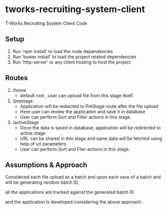 # tworks-recruiting-system-client
T-Works Recruiting System Client Code

## Setup
1. Run 'npm install' to load the node dependencies
2. Run 'bower install' to load the project related dependencies
3. Run 'http-server' or any client hosting to host the project


## Routes
1. /home 
    - default root , user can upload file from this stage itself.
2. /prestage 
    - Application will be rediected to PreStage route after the file upload
    - Here user can review the applicaiton and save it in database
    - User can perform Sort and Filter actions in this stage.
3. /activeStage 
    - Once the data is saved in database, application will be redirected to active stage
    - URL can be shared in this stage and same data will be fetched using help of url parameters
    - User can perform Sort and Filer actions in this stage.

## Assumptions & Approach

Considered each file upload as a batch and upon each save of a batch and will be generating random batch ID,

all the applications are tracked against the generated batch ID

and the application is developed considering the above approach.
